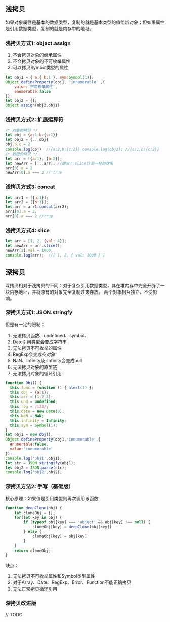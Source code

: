 ## 浅拷贝
如果对象属性是基本的数据类型，复制的就是基本类型的值给新对象；但如果属性是引用数据类型，复制的就是内存中的地址。

### 浅拷贝方式1: object.assign
1. 不会拷贝对象的继承属性
2. 不会拷贝对象的不可枚举属性
3. 可以拷贝Symbol类型的属性

```js
let obj1 = { a:{ b:1 }, sym:Symbol(1)}; 
Object.defineProperty(obj1, 'innumerable' ,{
    value:'不可枚举属性',
    enumerable:false
});
let obj2 = {};
Object.assign(obj2,obj1)

```
### 浅拷贝方式2: 扩展运算符
```js
/* 对象的拷贝 */
let obj = {a:1,b:{c:1}}
let obj2 = {...obj}
obj.b.c = 2
console.log(obj)  //{a:2,b:{c:2}} console.log(obj2); //{a:1,b:{c:2}}
/* 数组的拷贝 */
let arr = [{a:1}, {b:2}];
let newArr = [...arr]; //跟arr.slice()是一样的效果
arr[0].a = 2
newArr[0].a === 2 // true
```

### 浅拷贝方式3: concat
```js
let arr1 = [{a:1}];
let arr2 = [{b:1}];
let arr = arr1.concat(arr2);
arr1[0].a = 2;
arr[0].a === 2 //true
```
### 浅拷贝方式4: slice
```js
let arr = [1, 2, {val: 4}];
let newArr = arr.slice();
newArr[2].val = 1000;
console.log(arr);  //[ 1, 2, { val: 1000 } ]
```

## 深拷贝
深拷贝相对于浅拷贝的不同：对于复杂引用数据类型，其在堆内存中完全开辟了一块内存地址，并将原有的对象完全复制过来存放。
两个对象相互独立、不受影响。

### 深拷贝方式1: JSON.stringfy
但是有一定的限制：
1. 无法拷贝函数、undefined、symbol、
2. Date引用类型会变成字符串
3. 无法拷贝不可枚举的属性
4. RegExp会变成空对象
5. NaN、Infinity及-Infinity会变成null
6. 无法拷贝对象的原型链
7. 无法拷贝对象的循环引用

```js
function Obj() { 
  this.func = function () { alert(1) }; 
  this.obj = {a:1};
  this.arr = [1,2,3];
  this.und = undefined; 
  this.reg = /123/; 
  this.date = new Date(0); 
  this.NaN = NaN;
  this.infinity = Infinity;
  this.sym = Symbol(1);
} 
let obj1 = new Obj();
Object.defineProperty(obj1,'innumerable',{ 
  enumerable:false,
  value:'innumerable'
});
console.log('obj1',obj1);
let str = JSON.stringify(obj1);
let obj2 = JSON.parse(str);
console.log('obj2',obj2);
```

### 深拷贝方法2: 手写（基础版）
核心原理：如果值是引用类型则再次调用该函数
```js
function deepClone(obj) {
    let cloneObj = {};
    for(let key in obj) {
        if (typeof obj[key] === 'object' && obj[key] !== null) {
            cloneObj[key] = deepClone(obj[key])
        } else {
            cloneObj[key] = obj[key]
        }
    }
    return cloneObj;
}
```
缺点：
1. 无法拷贝不可枚举属性和Symbol类型属性
2. 对于Array、Date、RegExp、Error、Function不能正确拷贝
3. 无法正常拷贝循环引用

### 深拷贝改进版
// TODO